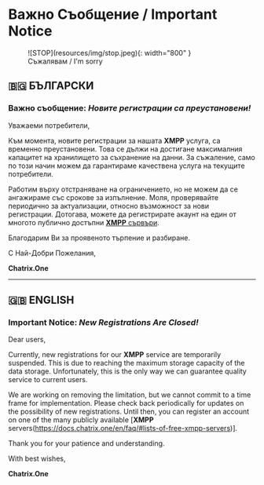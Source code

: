 # Важно Съобщение / Important Notice
<figure markdown>
  ![STOP](resources/img/stop.jpeg){: width="800" }
  <figcaption>Съжалявам / I'm sorry</figcaption>
</figure>

## 🇧🇬 БЪЛГАРСКИ

### Важно съобщение: ***Новите регистрации са преустановени!***

Уважаеми потребители,

Към момента, новите регистрации за нашата **XMPP** услуга, са временно преустановени. Това се дължи на достигане максималния капацитет на хранилището за съхранение на данни. За съжаление, само по този начин можем да гарантираме качествена услуга на текущите потребители.

Работим върху отстраняване на ограничението, но не можем да се ангажираме със срокове за изпълнение. Моля, проверявайте периодично за актуализации, относно възможност за нови регистрации. Дотогава, можете да регистрирате акаунт на един от многото публично достъпни [**XMPP** сървъри](https://docs.chatrix.one/faq/#%D1%81%D0%BF%D0%B8%D1%81%D1%8A%D1%86%D0%B8-%D1%81-%D0%B1%D0%B5%D0%B7%D0%BF%D0%BB%D0%B0%D1%82%D0%BD%D0%B8-xmpp-%D1%81%D1%8A%D1%80%D0%B2%D1%8A%D1%80%D0%B8).

Благодарим Ви за проявеното търпение и разбиране.

С Най-Добри Пожелания,

**Chatrix.One**

* * *

## 🇬🇧 ENGLISH

### Important Notice: ***New Registrations Are Closed!***

Dear users,

Currently, new registrations for our **XMPP** service are temporarily suspended. This is due to reaching the maximum storage capacity of the data storage. Unfortunately, this is the only way we can guarantee quality service to current users.

We are working on removing the limitation, but we cannot commit to a time frame for implementation. Please check back periodically for updates on the possibility of new registrations. Until then, you can register an account on one of the many publicly available [**XMPP** servers(https://docs.chatrix.one/en/faq/#lists-of-free-xmpp-servers)].

Thank you for your patience and understanding.

With best wishes,

**Chatrix.One**
